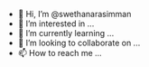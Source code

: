 - 👋 Hi, I’m @swethanarasimman
- 👀 I’m interested in ...
- 🌱 I’m currently learning ...
- 💞️ I’m looking to collaborate on ...
- 📫 How to reach me ...

<!---
swethanarasimman/swethanarasimman is a ✨ special ✨ repository because its `README.md` (this file) appears on your GitHub profile.
You can click the Preview link to take a look at your changes.
--->
